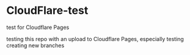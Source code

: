 # CloudFlare-test
test for Cloudflare Pages

testing this repo with an upload to Cloudflare Pages, especially testing creating new branches
